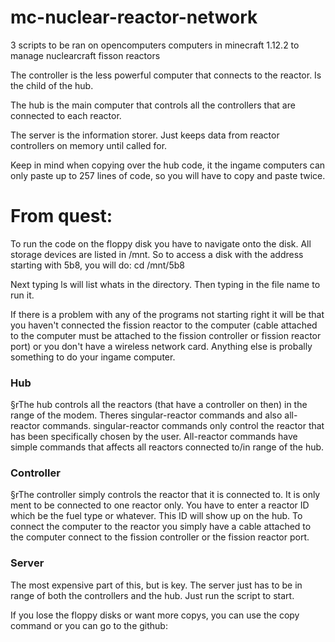 # mc-nuclear-reactor-network
3 scripts to be ran on opencomputers computers in minecraft 1.12.2 to manage nuclearcraft fisson reactors

The controller is the less powerful computer that connects to the reactor. Is the child of the hub.

The hub is the main computer that controls all the controllers that are connected to each reactor.

The server is the information storer. Just keeps data from reactor controllers on memory until called for.

Keep in mind when copying over the hub code, it the ingame computers can only paste up to 257 lines of code, so you will have to copy and paste twice.

# From quest:

To run the code on the floppy disk you have to navigate onto the disk. All storage devices are listed in /mnt. So to access a disk with the address starting with 5b8, you will do:
cd /mnt/5b8

Next typing ls will list whats in the directory.
Then typing in the file name to run it.

If there is a problem with any of the programs not starting right it will be that you haven't connected the fission reactor to the computer (cable attached to the computer must be attached to the fission controller or fission reactor port) or you don't have a wireless network card. Anything else is probally something to do your ingame computer.

### Hub
§rThe hub controls all the reactors (that have a controller on then) in the range of the modem. Theres singular-reactor commands and also all-reactor commands. singular-reactor commands only control the reactor that has been specifically chosen by the user. All-reactor commands have simple commands that affects all reactors connected to/in range of the hub.

### Controller
§rThe controller simply controls the reactor that it is connected to. It is only ment to be connected to one reactor only. You have to enter a reactor ID which be the fuel type or whatever. This ID will show up on the hub. To connect the computer to the reactor you simply have a cable attached to the computer connect to the fission controller or the fission reactor port.

### Server
The most expensive part of this, but is key. The server just has to be in range of both the controllers and the hub. Just run the script to start.

If you lose the floppy disks or want more copys, you can use the copy command or you can go to the github:
